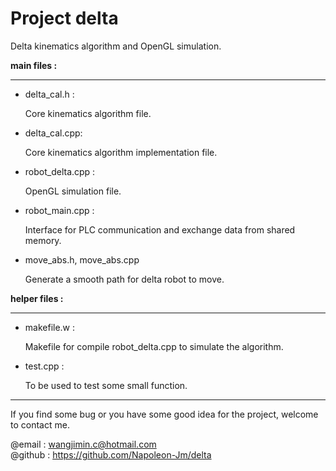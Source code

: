 # Project delta
Delta kinematics algorithm and OpenGL simulation.  


**main files :** 
***

* delta_cal.h : 

	Core kinematics algorithm file.
* delta_cal.cpp:

	Core kinematics algorithm implementation file.

* robot_delta.cpp : 

	OpenGL simulation file.

* robot_main.cpp : 

	Interface for PLC communication and exchange data from shared memory.

* move_abs.h, move_abs.cpp

	Generate a smooth path for delta robot to move.


**helper files :** 
***

* makefile.w : 

	Makefile for compile robot_delta.cpp to simulate the algorithm.

* test.cpp : 

	To be used to test some small function.

***

If you find some bug or you have some good idea for the project, welcome
to contact me.

@email : <wangjimin.c@hotmail.com>  
@github : <https://github.com/Napoleon-Jm/delta>





